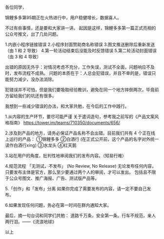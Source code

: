 各位同学，

锦鲤多多第95期正在火热进行中，用户稳健增长，数据喜人。

不过有些事情，还是要和大家讲一讲。
起因是这样，锦鲤多多第一篇正式亮相的公众号推文，出了几处问题。

1.内嵌小程序链接错误
2.小程序封面赞助商名称错误
3.图文推送删除后重新发送 （由 1 和 2 导致）
4.第一轮活动结束后没能及时反馈错误
5.第二轮活动封面错误 （由 3 和 4 导致）


出错的原因无外乎：对情况考虑不充分，工作失误，测试不全面，问题响应不及时，发布流程不成熟。
问题的本质在于：人总会犯错误，并且不幸的是，错误只能努力减少，没办法消除。

犯错误并不可怕，但是我们要吸取经验教训，避免在同一个地方摔倒两次，毕竟前方留给我们的坑还有很多。

我想到一些减少错误的办法，和大家共勉，在今后的工作中践行。

1.从内容的生产环节，要尽可能严谨
关于遣词造句，参考我之前写的《产品文案风格指南》
https://tower.im/teams/710350/documents/656/

2.涉及到产品的地方，请务必保证产品名称不会出错。目前我们共有 4 个正在线上运行的产品：
①锦鲤多多
②白酒行 (在正式公开前，这个产品的名字对外统一读作白酒行xíng)
③水龙头
④红天鹅

3.站在用户的角度，批判性地审阅我们的发布内容。（知易行难）

4.规范流程
「无测试，不发布」 (No Review, No Release)
无论发布任何内容，只要发布主体是官方，那么至少要通过两个人的审阅，才可以发出。
包括且不限于公众号图文、推广海报、广告、测试版产品等。


5.「创作」和「发布」分离
如果你完成了需要发布的内容，请一定不要自己发布。

6.如果发现任何问题，务必在第一时间在群内通知大家。


最后，摘一句台词和同学们共勉：
道路千万条，安全第一条。行车不规范，亲人两行泪。——《流浪地球》



以上